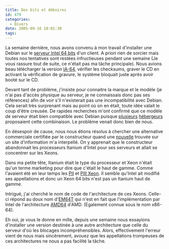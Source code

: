 ```yaml
---
title: Des bits et déboires
id: 479
categories:
  - Divers
date: 2005-09-16 10:01:30
tags:
---
```


La semaine dernière, nous avons convenu à mon travail d'installer une Debian sur le [serveur Intel 64 bits](http://www1.us.dell.com/content/products/productdetails.aspx/pedge_2850?c=us&amp;cs=04&amp;l=en&amp;s=bsd) d'un client. A priori rien de sorcier mais toutes nos tentatives sont restées infructieuses pendant une semaine (Je vous rassure tout de suite, ce n'était pas ma tâche principale). Nous avions beau télécharger la version [IA-64](http://en.wikipedia.org/wiki/IA-64), vérifier les checksums, graver le CD en activant la vérification de gravure, le système bloquait juste après avoir booté sur le CD.

Devant tant de problème, j'insiste pour connaitre la marque et le modèle (je n'ai pas d'accès physique au serveur, je ne connaissais donc pas ses références) afin de voir s'il n'existerait pas une incompatibilité avec Debian. Cela serait très surprenant mais au point où on en était, toute idée valait le coup d'être creusée. De rapides recherches m'ont confirmé que ce modèle de serveur était bien compatible avec Debian puisque [plusieurs](http://www.netbenefit.fr/products_dedicated_linux.html) [hébergeurs](http://www.hostingasia.com/index.asp?Section=/services&amp;Doc=/services/dedicated.servers) proposaient cette combinaison. Le problème venait donc bien de nous.

En désespoir de cause, nous nous étions résolus à chercher une alternative commerciale certifiée par le constructeur quand une [nouvelle](http://www.pcinpact.com/actu/news/Ou_sont_passes_les_Itanium_chez_Dell_.htm) trouvée sur un site d'information m'a interpellé. On y apprenait que le constructeur abandonnait les processeurs Itanium d'Intel pour ses serveurs et allait se concentrer sur les Xeons.

Dans ma petite tête, Itanium était le type du processeur et Xeon n'était qu'un terme marketing pour dire que c'était le haut de gamme. Comme l'avaient été en leur temps les [PII](http://en.wikipedia.org/wiki/Intel_Xeon#Pentium_II_Xeon) et [PIII Xeon](http://en.wikipedia.org/wiki/Intel_Xeon#Pentium_III_Xeon). Il semble qu'Intel ait modifié ses appellations et donc un Xeon 64 bits n'est pas un Itanium haut de gamme.

Intrigué, j'ai cherché le nom de code de l'architecture de ces Xeons. Celle-ci répond au doux nom d'[EM64T](http://en.wikipedia.org/wiki/EM64T)  qui n'est en fait que l'implémentation par Intel de l'architecture [AMD64](http://en.wikipedia.org/wiki/X86-64) d'AMD. (Egalement connue sous le nom x86-64).

Eh oui, je vous le donne en mille, depuis une semaine nous essayions d'installer une version destinée à une autre architecture que celle du serveur d'où les blocages incompréhensibles. Alors, effectivement l'erreur vient de nous mais sincèrement, avouez que les appellations trompeuses de ces architectures ne nous a pas facilité la tâche.
